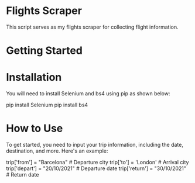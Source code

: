 # Flights Scraper

This script serves as my flights scraper for collecting flight information.


# Getting Started
# Installation

You will need to install Selenium and bs4 using pip as shown below:

pip install Selenium
pip install bs4

# How to Use

To get started, you need to input your trip information, including the date, destination, and more. Here's an example:

trip['from'] = "Barcelona"  # Departure city
trip['to'] = 'London'  # Arrival city
trip['depart'] = "20/10/2021"  # Departure date
trip['return'] = "30/10/2021"  # Return date
